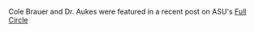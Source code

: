 ---
---

Cole Brauer and Dr. Aukes were featured in a recent post on ASU's [Full Circle](https://fullcircle.asu.edu/students/more-program-funds-research-for-masters-students/)

